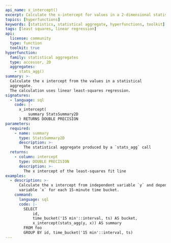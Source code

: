 ```yaml
---
api_name: x_intercept()
excerpt: Calculate the x-intercept for values in a 2-dimensional statistical aggregate
topics: [hyperfunctions]
keywords: [statistics, statistical aggregate, hyperfunctions, toolkit]
tags: [least squares, linear regression]
api:
  license: community
  type: function
  toolkit: true
hyperfunction:
  family: statistical aggregates
  type: accessor, 2D
  aggregates:
    - stats_agg()
summary: >-
  Calculate the x intercept from the values in a statistical
  aggregate.
  The calculation uses linear least-squares regression.
signatures:
  - language: sql
    code: |-
      x_intercept(
          summary StatsSummary2D
      ) RETURNS DOUBLE PRECISION
parameters:
  required:
    - name: summary
      type: StatsSummary2D
      description: >-
        The statistical aggregate produced by a `stats_agg` call
  returns:
    - column: intercept
      type: DOUBLE PRECISION
      description: >-
        The x intercept of the least-squares fit line
examples:
  - description: >-
      Calculate the x intercept from independent variable `y` and dependent
      variable `x` for each 15-minute time bucket.
    command:
      language: sql
      code: |-
        SELECT
            id,
            time_bucket('15 min'::interval, ts) AS bucket,
            x_intercept(stats_agg(y, x)) AS summary
        FROM foo
        GROUP BY id, time_bucket('15 min'::interval, ts)
---
```


